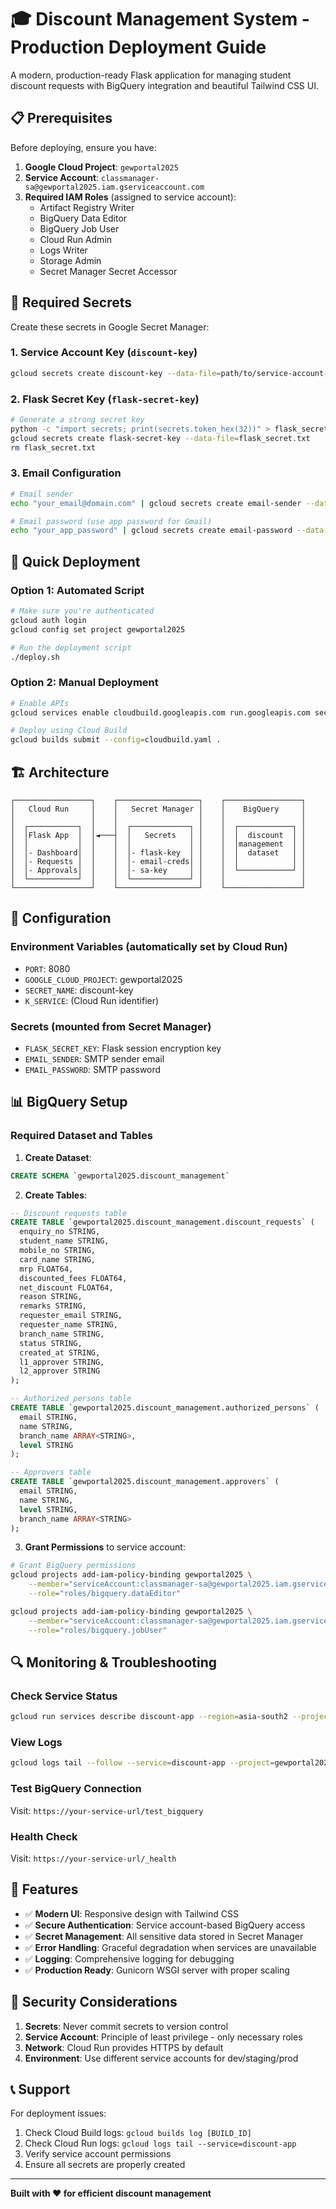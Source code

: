# 🎓 Discount Management System - Production Deployment Guide

A modern, production-ready Flask application for managing student discount requests with BigQuery integration and beautiful Tailwind CSS UI.

## 📋 Prerequisites

Before deploying, ensure you have:

1. **Google Cloud Project**: `gewportal2025`
2. **Service Account**: `classmanager-sa@gewportal2025.iam.gserviceaccount.com`
3. **Required IAM Roles** (assigned to service account):
   - Artifact Registry Writer
   - BigQuery Data Editor
   - BigQuery Job User
   - Cloud Run Admin
   - Logs Writer
   - Storage Admin
   - Secret Manager Secret Accessor

## 🔐 Required Secrets

Create these secrets in Google Secret Manager:

### 1. Service Account Key (`discount-key`)
```bash
gcloud secrets create discount-key --data-file=path/to/service-account-key.json
```

### 2. Flask Secret Key (`flask-secret-key`)
```bash
# Generate a strong secret key
python -c "import secrets; print(secrets.token_hex(32))" > flask_secret.txt
gcloud secrets create flask-secret-key --data-file=flask_secret.txt
rm flask_secret.txt
```

### 3. Email Configuration
```bash
# Email sender
echo "your_email@domain.com" | gcloud secrets create email-sender --data-file=-

# Email password (use app password for Gmail)
echo "your_app_password" | gcloud secrets create email-password --data-file=-
```

## 🚀 Quick Deployment

### Option 1: Automated Script
```bash
# Make sure you're authenticated
gcloud auth login
gcloud config set project gewportal2025

# Run the deployment script
./deploy.sh
```

### Option 2: Manual Deployment
```bash
# Enable APIs
gcloud services enable cloudbuild.googleapis.com run.googleapis.com secretmanager.googleapis.com bigquery.googleapis.com

# Deploy using Cloud Build
gcloud builds submit --config=cloudbuild.yaml .
```

## 🏗️ Architecture

```
┌─────────────────┐    ┌──────────────────┐    ┌─────────────────┐
│   Cloud Run     │    │   Secret Manager │    │    BigQuery     │
│                 │    │                  │    │                 │
│  ┌───────────┐  │    │  ┌─────────────┐ │    │  ┌────────────┐ │
│  │Flask App  │  │◄───┤  │   Secrets   │ │    │  │  discount  │ │
│  │           │  │    │  │             │ │    │  │management  │ │
│  │- Dashboard│  │    │  │- flask-key  │ │    │  │  dataset   │ │
│  │- Requests │  │    │  │- email-creds│ │    │  │            │ │
│  │- Approvals│  │    │  │- sa-key     │ │    │  └────────────┘ │
│  └───────────┘  │    │  └─────────────┘ │    │                 │
└─────────────────┘    └──────────────────┘    └─────────────────┘
```

## 🔧 Configuration

### Environment Variables (automatically set by Cloud Run)
- `PORT`: 8080
- `GOOGLE_CLOUD_PROJECT`: gewportal2025
- `SECRET_NAME`: discount-key
- `K_SERVICE`: (Cloud Run identifier)

### Secrets (mounted from Secret Manager)
- `FLASK_SECRET_KEY`: Flask session encryption key
- `EMAIL_SENDER`: SMTP sender email
- `EMAIL_PASSWORD`: SMTP password

## 📊 BigQuery Setup

### Required Dataset and Tables

1. **Create Dataset**:
```sql
CREATE SCHEMA `gewportal2025.discount_management`
```

2. **Create Tables**:

```sql
-- Discount requests table
CREATE TABLE `gewportal2025.discount_management.discount_requests` (
  enquiry_no STRING,
  student_name STRING,
  mobile_no STRING,
  card_name STRING,
  mrp FLOAT64,
  discounted_fees FLOAT64,
  net_discount FLOAT64,
  reason STRING,
  remarks STRING,
  requester_email STRING,
  requester_name STRING,
  branch_name STRING,
  status STRING,
  created_at STRING,
  l1_approver STRING,
  l2_approver STRING
);

-- Authorized persons table
CREATE TABLE `gewportal2025.discount_management.authorized_persons` (
  email STRING,
  name STRING,
  branch_name ARRAY<STRING>,
  level STRING
);

-- Approvers table
CREATE TABLE `gewportal2025.discount_management.approvers` (
  email STRING,
  name STRING,
  level STRING,
  branch_name ARRAY<STRING>
);
```

3. **Grant Permissions** to service account:
```bash
# Grant BigQuery permissions
gcloud projects add-iam-policy-binding gewportal2025 \
    --member="serviceAccount:classmanager-sa@gewportal2025.iam.gserviceaccount.com" \
    --role="roles/bigquery.dataEditor"

gcloud projects add-iam-policy-binding gewportal2025 \
    --member="serviceAccount:classmanager-sa@gewportal2025.iam.gserviceaccount.com" \
    --role="roles/bigquery.jobUser"
```

## 🔍 Monitoring & Troubleshooting

### Check Service Status
```bash
gcloud run services describe discount-app --region=asia-south2 --project=gewportal2025
```

### View Logs
```bash
gcloud logs tail --follow --service=discount-app --project=gewportal2025
```

### Test BigQuery Connection
Visit: `https://your-service-url/test_bigquery`

### Health Check
Visit: `https://your-service-url/_health`

## 🎯 Features

- ✅ **Modern UI**: Responsive design with Tailwind CSS
- ✅ **Secure Authentication**: Service account-based BigQuery access
- ✅ **Secret Management**: All sensitive data stored in Secret Manager
- ✅ **Error Handling**: Graceful degradation when services are unavailable
- ✅ **Logging**: Comprehensive logging for debugging
- ✅ **Production Ready**: Gunicorn WSGI server with proper scaling

## 🚨 Security Considerations

1. **Secrets**: Never commit secrets to version control
2. **Service Account**: Principle of least privilege - only necessary roles
3. **Network**: Cloud Run provides HTTPS by default
4. **Environment**: Use different service accounts for dev/staging/prod

## 📞 Support

For deployment issues:
1. Check Cloud Build logs: `gcloud builds log [BUILD_ID]`
2. Check Cloud Run logs: `gcloud logs tail --service=discount-app`
3. Verify service account permissions
4. Ensure all secrets are properly created

---
**Built with ❤️ for efficient discount management**
